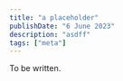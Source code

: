 ```yaml
---
title: "a placeholder"
publishDate: "6 June 2023"
description: "asdff"
tags: ["meta"]
---
```


To be written.